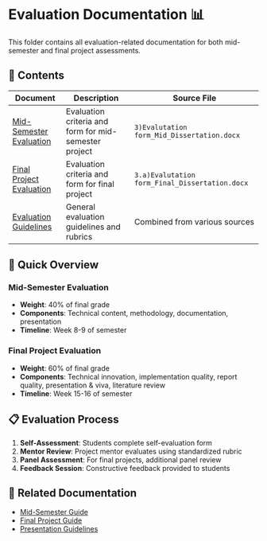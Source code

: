 # Evaluation Documentation 📊

This folder contains all evaluation-related documentation for both mid-semester and final project assessments.

## 📁 Contents

| Document                                                | Description                                           | Source File                                    |
| ------------------------------------------------------- | ----------------------------------------------------- | ---------------------------------------------- |
| [Mid-Semester Evaluation](mid-semester-evaluation.md)   | Evaluation criteria and form for mid-semester project | `3)Evalutation form_Mid_Dissertation.docx`     |
| [Final Project Evaluation](final-project-evaluation.md) | Evaluation criteria and form for final project        | `3.a)Evalutation form_Final_Dissertation.docx` |
| [Evaluation Guidelines](evaluation-guidelines.md)       | General evaluation guidelines and rubrics             | Combined from various sources                  |

## 🎯 Quick Overview

### Mid-Semester Evaluation

- **Weight**: 40% of final grade
- **Components**: Technical content, methodology, documentation, presentation
- **Timeline**: Week 8-9 of semester

### Final Project Evaluation

- **Weight**: 60% of final grade
- **Components**: Technical innovation, implementation quality, report quality, presentation & viva, literature review
- **Timeline**: Week 15-16 of semester

## 📋 Evaluation Process

1. **Self-Assessment**: Students complete self-evaluation form
2. **Mentor Review**: Project mentor evaluates using standardized rubric
3. **Panel Assessment**: For final projects, additional panel review
4. **Feedback Session**: Constructive feedback provided to students

## 🔗 Related Documentation

- [Mid-Semester Guide](../mid-semester/)
- [Final Project Guide](../final-project/)
- [Presentation Guidelines](../presentations/)
